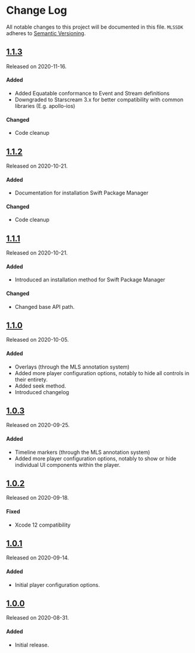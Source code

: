 # Change Log
All notable changes to this project will be documented in this file.
`MLSSDK` adheres to [Semantic Versioning](https://semver.org/).

## [1.1.3](https://github.com/MyCujoo/mls-ios/releases/tag/1.1.3)
Released on 2020-11-16.

#### Added
- Added Equatable conformance to Event and Stream definitions
- Downgraded to Starscream 3.x for better compatibility with common libraries (E.g. apollo-ios)

#### Changed
- Code cleanup

## [1.1.2](https://github.com/MyCujoo/mls-ios/releases/tag/1.1.2)
Released on 2020-10-21.

#### Added
- Documentation for installation Swift Package Manager

#### Changed
- Code cleanup

## [1.1.1](https://github.com/MyCujoo/mls-ios/releases/tag/1.1.1)
Released on 2020-10-21.

#### Added
- Introduced an installation method for Swift Package Manager

#### Changed
- Changed base API path.


## [1.1.0](https://github.com/MyCujoo/mls-ios/releases/tag/1.1.0)
Released on 2020-10-05.

#### Added
- Overlays (through the MLS annotation system)
- Added more player configuration options, notably to hide all controls in their entirety.
- Added seek method.
- Introduced changelog

## [1.0.3](https://github.com/MyCujoo/mls-ios/releases/tag/1.0.3)
Released on 2020-09-25.

#### Added
- Timeline markers (through the MLS annotation system)
- Added more player configuration options, notably to show or hide individual UI components within the player.

## [1.0.2](https://github.com/MyCujoo/mls-ios/releases/tag/1.0.2)
Released on 2020-09-18.

#### Fixed
- Xcode 12 compatibility

## [1.0.1](https://github.com/MyCujoo/mls-ios/releases/tag/1.0.1)
Released on 2020-09-14.

#### Added
- Initial player configuration options.

## [1.0.0](https://github.com/MyCujoo/mls-ios/releases/tag/1.0.0)
Released on 2020-08-31.

#### Added
- Initial release.
